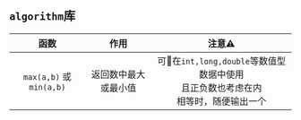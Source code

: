 ## `algorithm`库 

| 函数                                   | 作用                                      | 注意⚠️                                                                                   |
| :------------------------: | :---------------------------: | :--------------------------: |
| `max(a,b)` 或 `min(a,b)`               | 返回数中最大或最小值                      | 可在`int,long,double`等数值型数据中使用<br/>且正负数也考虑在内<br/>相等时，随便输出一个 |
